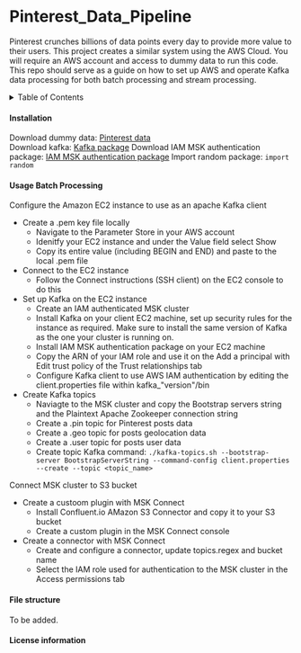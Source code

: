 # Pinterest_Data_Pipeline
Pinterest crunches billions of data points every day to provide more value to their users. This project creates a similar system using the AWS Cloud.
You will require an AWS account and access to dummy data to run this code.
This repo should serve as a guide on how to set up AWS and operate Kafka data processing for both batch processing and stream processing.

<!-- TABLE OF CONTENTS -->
<details> 
  <summary>Table of Contents</summary> 
  <ol> 
    <li> 
      <ul> 
        <li><a href="#installation">Installation</a></li> 
        <li><a href="#usage-batch-processing">Usage Batch Processing</a></li> 
        <li><a href="#file-structure">File Structure</a></li> 
        <li><a href="#license-information">License Information</a></li> 
      </ul> 
    </li> 
  </ol> 
</details> 

#### Installation
Download dummy data: [Pinterest data](https://aicore-portal-public-prod-307050600709.s3.eu-west-1.amazonaws.com/project-files/eec4e4d1-56ca-4ce9-aa4b-bedb3c84f31f/user_posting_emulation.py)\
Download kafka: [Kafka package](https://archive.apache.org/dist/kafka/3.0.0/kafka_2.13-3.0.0.tgz)
Download IAM MSK authentication package: [IAM MSK authentication package](https://github.com/aws/aws-msk-iam-auth)
Import random package: `import random`

#### Usage Batch Processing
Configure the Amazon EC2 instance to use as an apache Kafka client
- Create a .pem key file locally
  - Navigate to the Parameter Store in your AWS account
  - Idenitfy your EC2 instance and under the Value field select Show
  - Copy its entire value (including BEGIN and END) and paste to the local .pem file
- Connect to the EC2 instance
  - Follow the Connect instructions (SSH client) on the EC2 console to do this
- Set up Kafka on the EC2 instance
  - Create an IAM authenticated MSK cluster
  - Install Kafka on your client EC2 machine, set up security rules for the instance as required. Make sure to install the same version of Kafka as the one your cluster is running on.
  - Install IAM MSK authentication package on your EC2 machine
  - Copy the ARN of your IAM role and use it on the Add a principal with Edit trust policy of the Trust relationships tab
  - Configure Kafka client to use AWS IAM authentication by editing the client.properties file within kafka_"version"/bin
- Create Kafka topics
  - Naviagte to the MSK cluster and copy the Bootstrap servers string and the Plaintext Apache Zookeeper connection string
  - Create a .pin topic for Pinterest posts data
  - Create a .geo topic for posts geolocation data
  - Create a .user topic for posts user data
  - Create topic Kafka command: `./kafka-topics.sh --bootstrap-server BootstrapServerString --command-config client.properties --create --topic <topic_name>`

Connect MSK cluster to S3 bucket
- Create a custoom plugin with MSK Connect
  -  Install Confluent.io AMazon S3 Connector and copy it to your S3 bucket
  -  Create a custom plugin in the MSK Connect console
- Create a connector with MSK Connect
  - Create and configure a connector, update topics.regex and bucket name
  - Select the IAM role used for authentication to the MSK cluster in the Access permissions tab

#### File structure
To be added.

#### License information
